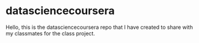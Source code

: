 datasciencecoursera
===================

Hello, this is the datasciencecoursera repo that I have created to share with my classmates for the class project. 
